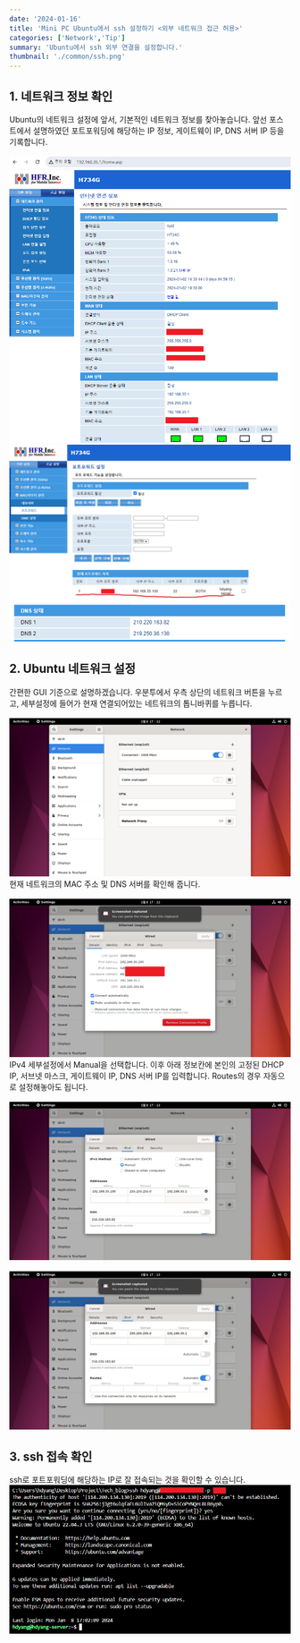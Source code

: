 ```yaml
---
date: '2024-01-16'
title: 'Mini PC Ubuntu에서 ssh 설정하기 <외부 네트워크 접근 허용>'
categories: ['Network','Tip']
summary: 'Ubuntu에서 ssh 외부 연결을 설정합니다.'
thumbnail: './common/ssh.png'
---
```

## 1. 네트워크 정보 확인
Ubuntu의 네트워크 설정에 앞서, 기본적인 네트워크 정보를 찾아놓습니다. 앞선 포스트에서 설명하였던 포트포워딩에 해당하는 IP 정보, 게이트웨이 IP, DNS 서버 IP 등을 기록합니다.  
\
![1](./devroom/setting/cap2.png)
\
![2](./devroom/setting/cap9.png)
\
![3](./devroom/setting/cap4.png)

## 2. Ubuntu 네트워크 설정
간편한 GUI 기준으로 설명하겠습니다. 우분투에서 우측 상단의 네트워크 버튼을 누르고, 세부설정에 들어가 현재 연결되어있는 네트워크의 톱니바퀴를 누릅니다.  
\
![4](./devroom/setting/Screenshot2.png)  
현재 네트워크의 MAC 주소 및 DNS 서버를 확인해 줍니다.  
\
![5](./devroom/setting/Screenshot3.png)  
IPv4 세부설정에서 Manual을 선택합니다. 이후 아래 정보칸에 본인의 고정된 DHCP IP, 서브넷 마스크, 게이트웨이 IP, DNS 서버 IP를 입력합니다. Routes의 경우 자동으로 설정해놓아도 됩니다.  
\
![6](./devroom/setting/Screenshot4.png)  
\
![7](./devroom/setting/Screenshot5.png)  


## 3. ssh 접속 확인

ssh로 포트포워딩에 해당하는 IP로 잘 접속되는 것을 확인할 수 있습니다.  
![8](./devroom/setting/Screenshot6.png)   
